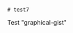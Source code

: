                                                                                                                             # test7
Test "graphical-gist"